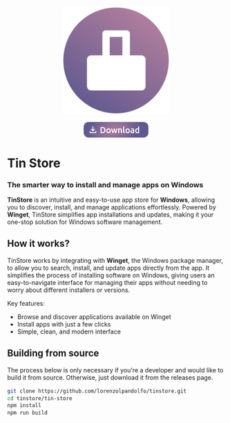
<p align="center">
   <img src="./tin-store/public/assets/logo.svg" alt="" width="250"/>
</p>
<p align="center">
    <a href="https://github.com/lorenzolpandolfo/tinstore/releases">
      <img src="./tin-store/public/assets/downloadBtn.svg" alt="Download" width="150"/>
    </a>
</p>

# Tin Store  
### The smarter way to install and manage apps on Windows  

**TinStore** is an intuitive and easy-to-use app store for **Windows**, allowing you to discover, install, and manage applications effortlessly. Powered by **Winget**, TinStore simplifies app installations and updates, making it your one-stop solution for Windows software management.


## How it works?

TinStore works by integrating with **Winget**, the Windows package manager, to allow you to search, install, and update apps directly from the app. It simplifies the process of installing software on Windows, giving users an easy-to-navigate interface for managing their apps without needing to worry about different installers or versions.

Key features:
- Browse and discover applications available on Winget
- Install apps with just a few clicks
- Simple, clean, and modern interface

## Building from source
The process below is only necessary if you're a developer and would like to build it from source. Otherwise, just download it from the releases page.
   ```bash
   git clone https://github.com/lorenzolpandolfo/tinstore.git
   cd tinstore/tin-store
   npm install
   npm run build
   ```
